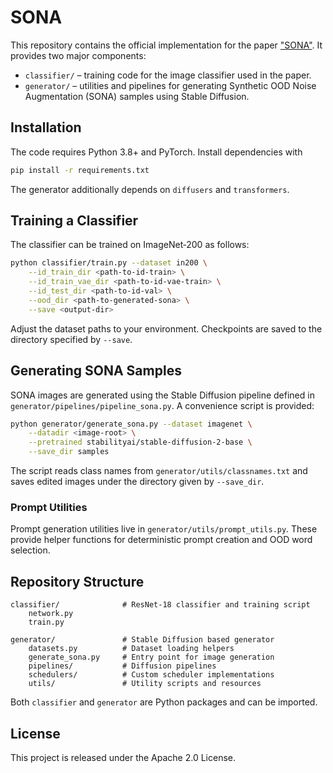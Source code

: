 # SONA

This repository contains the official implementation for the paper ["SONA"](https://arxiv.org/pdf/2408.14841).
It provides two major components:

- `classifier/` – training code for the image classifier used in the paper.
- `generator/` – utilities and pipelines for generating Synthetic OOD Noise Augmentation (SONA) samples using Stable Diffusion.

## Installation

The code requires Python 3.8+ and PyTorch.  Install dependencies with

```bash
pip install -r requirements.txt
```

The generator additionally depends on `diffusers` and `transformers`.

## Training a Classifier

The classifier can be trained on ImageNet‑200 as follows:

```bash
python classifier/train.py --dataset in200 \
    --id_train_dir <path-to-id-train> \
    --id_train_vae_dir <path-to-id-vae-train> \
    --id_test_dir <path-to-id-val> \
    --ood_dir <path-to-generated-sona> \
    --save <output-dir>
```

Adjust the dataset paths to your environment.  Checkpoints are saved to the directory specified by `--save`.

## Generating SONA Samples

SONA images are generated using the Stable Diffusion pipeline defined in
`generator/pipelines/pipeline_sona.py`.  A convenience script is provided:

```bash
python generator/generate_sona.py --dataset imagenet \
    --datadir <image-root> \
    --pretrained stabilityai/stable-diffusion-2-base \
    --save_dir samples
```

The script reads class names from `generator/utils/classnames.txt` and saves
edited images under the directory given by `--save_dir`.

### Prompt Utilities

Prompt generation utilities live in `generator/utils/prompt_utils.py`.  These
provide helper functions for deterministic prompt creation and OOD word
selection.

## Repository Structure

```
classifier/              # ResNet‑18 classifier and training script
    network.py
    train.py

generator/               # Stable Diffusion based generator
    datasets.py          # Dataset loading helpers
    generate_sona.py     # Entry point for image generation
    pipelines/           # Diffusion pipelines
    schedulers/          # Custom scheduler implementations
    utils/               # Utility scripts and resources
```

Both `classifier` and `generator` are Python packages and can be imported.

## License

This project is released under the Apache 2.0 License.
